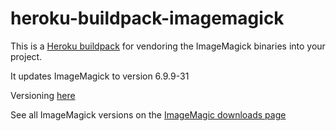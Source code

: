 heroku-buildpack-imagemagick
=================================

This is a [Heroku buildpack](http://devcenter.heroku.com/articles/buildpacks) for vendoring the ImageMagick binaries into your project.

It updates ImageMagick to version 6.9.9-31

Versioning [here](https://github.com/the-hustle/heroku-buildpack-imagemagick/blob/master/bin/compile#L15)

See all ImageMagick versions on the [ImageMagic downloads page](http://www.imagemagick.org/download/releases/)
